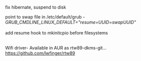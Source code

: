 fix hibernate, suspend to disk

point to swap file in /etc/default/grub - <i>GRUB_CMDLINE_LINUX_DEFAULT="resume=UUID=swapUUID"</i>
<br><br>add resume hook to mkinitcpio before filesystems

<br>Wifi driver- Available in AUR as rtw89-dkms-git... https://github.com/lwfinger/rtw89
